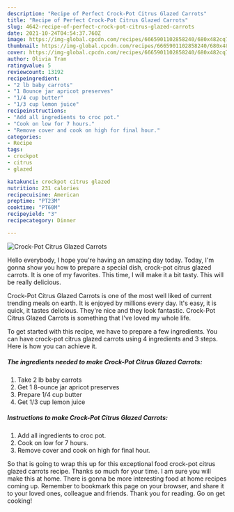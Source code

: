 ```yaml
---
description: "Recipe of Perfect Crock-Pot Citrus Glazed Carrots"
title: "Recipe of Perfect Crock-Pot Citrus Glazed Carrots"
slug: 4642-recipe-of-perfect-crock-pot-citrus-glazed-carrots
date: 2021-10-24T04:54:37.760Z
image: https://img-global.cpcdn.com/recipes/6665901102858240/680x482cq70/crock-pot-citrus-glazed-carrots-recipe-main-photo.jpg
thumbnail: https://img-global.cpcdn.com/recipes/6665901102858240/680x482cq70/crock-pot-citrus-glazed-carrots-recipe-main-photo.jpg
cover: https://img-global.cpcdn.com/recipes/6665901102858240/680x482cq70/crock-pot-citrus-glazed-carrots-recipe-main-photo.jpg
author: Olivia Tran
ratingvalue: 5
reviewcount: 13192
recipeingredient:
- "2 lb baby carrots"
- "1 8ounce jar apricot preserves"
- "1/4 cup butter"
- "1/3 cup lemon juice"
recipeinstructions:
- "Add all ingredients to croc pot."
- "Cook on low for 7 hours."
- "Remove cover and cook on high for final hour."
categories:
- Recipe
tags:
- crockpot
- citrus
- glazed

katakunci: crockpot citrus glazed 
nutrition: 231 calories
recipecuisine: American
preptime: "PT23M"
cooktime: "PT60M"
recipeyield: "3"
recipecategory: Dinner

---
```



![Crock-Pot Citrus Glazed Carrots](https://img-global.cpcdn.com/recipes/6665901102858240/680x482cq70/crock-pot-citrus-glazed-carrots-recipe-main-photo.jpg)

Hello everybody, I hope you're having an amazing day today. Today, I'm gonna show you how to prepare a special dish, crock-pot citrus glazed carrots. It is one of my favorites. This time, I will make it a bit tasty. This will be really delicious.



Crock-Pot Citrus Glazed Carrots is one of the most well liked of current trending meals on earth. It is enjoyed by millions every day. It's easy, it is quick, it tastes delicious. They're nice and they look fantastic. Crock-Pot Citrus Glazed Carrots is something that I've loved my whole life.


To get started with this recipe, we have to prepare a few ingredients. You can have crock-pot citrus glazed carrots using 4 ingredients and 3 steps. Here is how you can achieve it.

<!--inarticleads1-->

##### The ingredients needed to make Crock-Pot Citrus Glazed Carrots:

1. Take 2 lb baby carrots
1. Get 1 8-ounce jar apricot preserves
1. Prepare 1/4 cup butter
1. Get 1/3 cup lemon juice




<!--inarticleads2-->

##### Instructions to make Crock-Pot Citrus Glazed Carrots:

1. Add all ingredients to croc pot.
1. Cook on low for 7 hours.
1. Remove cover and cook on high for final hour.




So that is going to wrap this up for this exceptional food crock-pot citrus glazed carrots recipe. Thanks so much for your time. I am sure you will make this at home. There is gonna be more interesting food at home recipes coming up. Remember to bookmark this page on your browser, and share it to your loved ones, colleague and friends. Thank you for reading. Go on get cooking!
